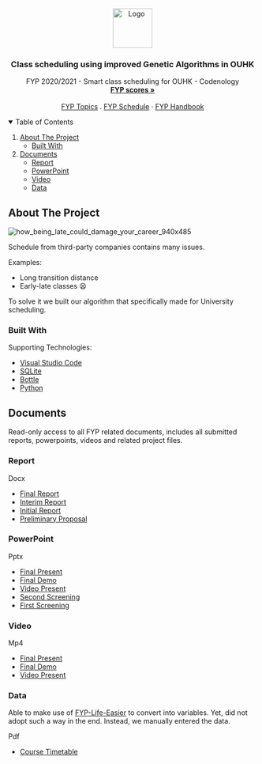 <!-- PROJECT LOGO -->
<br />
<p align="center">
  <a href="https://github.com/Benwyw/Class-scheduling-using-improved-Genetic-Algorithms-in-OUHK">
    <img src="http://www.ouhk.edu.hk/PAU/AboutOUHK/University_identity/OUHK-logo.png" alt="Logo" height="80">
  </a>

  <h3 align="center">Class scheduling using improved Genetic Algorithms in OUHK</h3>

  <p align="center">
    FYP 2020/2021 - Smart class scheduling for OUHK - Codenology
    <br />
    <a href="https://computing.ouhk.edu.hk/fyp"><strong>FYP scores »</strong></a>
    <br />
    <br />
    <a href="https://computing.ouhk.edu.hk/student/programme/BCOMPHITJ-SU71/FYPTopicList">FYP Topics</a>
    <!--.
    <a href="https://computing.ouhk.edu.hk/student/programme/BCOMPHITJ-SU71/FYPAllocation">FYP Groups</a>-->
    .
    <a href="https://docs.google.com/spreadsheets/d/1iyono67a1VzAuEvJoSJGaO6ed2OjpOv1jS_b4DMcrAQ/edit#gid=1180241919">FYP Schedule</a>
    ·
    <a href="https://drive.google.com/file/d/1veCAIz78vhUsVerpHbHBtKUjKM8HBSva/view?usp=sharing">FYP Handbook</a>
  </p>
</p>



<!-- TABLE OF CONTENTS -->
<details open="open">
  <summary>Table of Contents</summary>
  <ol>
    <li>
      <a href="#about-the-project">About The Project</a>
      <ul>
        <li><a href="#built-with">Built With</a></li>
      </ul>
    </li>
    <li>
      <a href="#documents">Documents</a>
      <ul>
        <li><a href="#report">Report</a></li>
        <li><a href="#powerpoint">PowerPoint</a></li>
        <li><a href="#video">Video</a></li>
        <li><a href="#data">Data</a></li>
      </ul>
    </li>
  </ol>
</details>



<!-- ABOUT THE PROJECT -->
## About The Project

![how_being_late_could_damage_your_career_940x485](https://user-images.githubusercontent.com/57297093/116307892-735abb80-a7d9-11eb-9329-6b66159621ad.jpg)

Schedule from third-party companies contains many issues.

Examples:
* Long transition distance
* Early-late classes 😫

To solve it we built our algorithm that specifically made for University scheduling.

### Built With

Supporting Technologies:
* [Visual Studio Code](https://code.visualstudio.com)
* [SQLite](https://www.sqlite.org)
* [Bottle](https://bottlepy.org)
* [Python](https://python.org)


<!-- DOCUMENTS -->
## Documents

Read-only access to all FYP related documents, includes all submitted reports, powerpoints, videos and related project files.

### Report

Docx
* [Final Report](https://drive.google.com/file/d/1uBN_YeZssQYd0Dh65jeMD6T4_euo2OmH/view?usp=sharing)
* [Interim Report](https://drive.google.com/file/d/1HrVLGI_bdbFkKtWTeZT85fNkhVGExKvy/view?usp=sharing)
* [Initial Report](https://drive.google.com/file/d/1qfT14CHtLOWxwPOojXZD6XbiSJp27fcG/view?usp=sharing)
* [Preliminary Proposal](https://drive.google.com/file/d/1P8Q1QpuXJcOe6punIUNDfkk5yn8TeYpI/view?usp=sharing)

### PowerPoint

Pptx
* [Final Present](https://drive.google.com/file/d/1ug-S0a-bddbvlkE0eD3OWopDUPyWe5IC/view?usp=sharing)
* [Final Demo](https://drive.google.com/file/d/1EBSY9gKoLtPBEKFgSz6hVp5c1lmm1hzB/view?usp=sharing)
* [Video Present](https://drive.google.com/file/d/18hgdYQDCIO0_84ccLwgMNixhLQDLhMC1/view?usp=sharing)
* [Second Screening](https://drive.google.com/file/d/1sW1xdgiXg4j5LOSvqsNLl19R1lRczaoY/view?usp=sharing)
* [First Screening](https://drive.google.com/file/d/11Dy8GqBDcvh-kmRc3nLKm7HESXcpCTQ9/view?usp=sharing)

### Video

Mp4
* [Final Present](https://drive.google.com/file/d/1GCq_2N02zZTRWadtGhzIYVP-hlDGa5Wv/view?usp=sharing)
* [Final Demo](https://drive.google.com/file/d/1_K0bORo-jvr-ZAZtXGXp4QMYZR5jP3fC/view?usp=sharing)
* [Video Present](https://drive.google.com/file/d/1nMIoxNqfo4dZUKtxt8oUpccT-QxZNiIX/view?usp=sharing)

### Data

Able to make use of [FYP-Life-Easier](https://github.com/Benwyw/FYP-Life-Easier/) to convert into variables. Yet, did not adopt such a way in the end. Instead, we manually entered the data. 

Pdf
* [Course Timetable](https://drive.google.com/drive/folders/11W5Rjq4qVWOZANuX7iABzxBQTT5oFiU5?usp=sharing)
